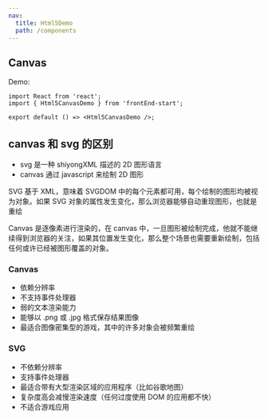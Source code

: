 ```yaml
---
nav:
  title: Html5Demo
  path: /components
---
```


## Canvas

Demo:

```tsx
import React from 'react';
import { Html5CanvasDemo } from 'frontEnd-start';

export default () => <Html5CanvasDemo />;
```

## canvas 和 svg 的区别

- svg 是一种 shiyongXML 描述的 2D 图形语言
- canvas 通过 javascript 来绘制 2D 图形

SVG 基于 XML，意味着 SVGDOM 中的每个元素都可用，每个绘制的图形均被视为对象。如果 SVG 对象的属性发生变化，那么浏览器能够自动重现图形，也就是重绘

Canvas 是逐像素进行渲染的，在 canvas 中，一旦图形被绘制完成，他就不能继续得到浏览器的关注，如果其位置发生变化，那么整个场景也需要重新绘制，包括任何或许已经被图形覆盖的对象。

### Canvas

- 依赖分辨率
- 不支持事件处理器
- 弱的文本渲染能力
- 能够以 .png 或 .jpg 格式保存结果图像
- 最适合图像密集型的游戏，其中的许多对象会被频繁重绘

### SVG

- 不依赖分辨率
- 支持事件处理器
- 最适合带有大型渲染区域的应用程序（比如谷歌地图）
- 复杂度高会减慢渲染速度（任何过度使用 DOM 的应用都不快）
- 不适合游戏应用
